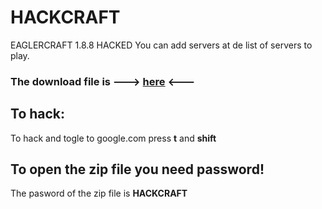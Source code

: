# HACKCRAFT
EAGLERCRAFT 1.8.8 HACKED
You can add servers at de list of servers to play.
### **The download file is ---> [here](https://github.com/MMM-tek/HACKCRAFT/blob/main/EAGLERX.html)** <---
## To hack:
To hack and togle to google.com press **t** and **shift**
## To open the zip file you need password!
The pasword of the zip file is **HACKCRAFT**
